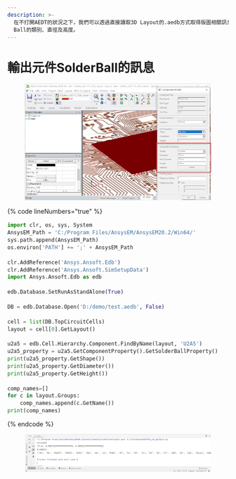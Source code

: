 ```yaml
---
description: >-
  在不打開AEDT的狀況之下，我們可以透過直接讀取3D Layout的.aedb方式取得版圖相關訊息。這裡示範如何取得某一個IC元件的Solder
  Ball的類別、直徑及高度。
---
```


# 輸出元件SolderBall的訊息

<figure><img src="../.gitbook/assets/image (1) (1).png" alt=""><figcaption></figcaption></figure>

{% code lineNumbers="true" %}
```python
import clr, os, sys, System
AnsysEM_Path = 'C:/Program Files/AnsysEM/AnsysEM20.2/Win64/'
sys.path.append(AnsysEM_Path)
os.environ['PATH'] += ';' + AnsysEM_Path

clr.AddReference('Ansys.Ansoft.Edb')
clr.AddReference('Ansys.Ansoft.SimSetupData')
import Ansys.Ansoft.Edb as edb

edb.Database.SetRunAsStandAlone(True)

DB = edb.Database.Open('D:/demo/test.aedb', False)

cell = list(DB.TopCircuitCells)
layout = cell[0].GetLayout()

u2a5 = edb.Cell.Hierarchy.Component.FindByName(layout, 'U2A5')
u2a5_property = u2a5.GetComponentProperty().GetSolderBallProperty()
print(u2a5_property.GetShape())
print(u2a5_property.GetDiameter())
print(u2a5_property.GetHeight())

comp_names=[]
for c in layout.Groups:
    comp_names.append(c.GetName())
print(comp_names)
```
{% endcode %}

<figure><img src="../.gitbook/assets/image (1).png" alt=""><figcaption></figcaption></figure>
